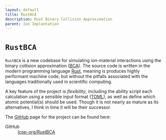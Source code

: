 ```yaml
---
layout: default
title: RustBCA
description: Rust Binary Collision Approximation
parent: Ion Implantation
---
```


# `RustBCA`

`RustBCA` is a new codebase for simulating ion-material interactions using the
binary collision approximation ([BCA]). The source code is written in the modern
programming language [Rust], meaning is produces highly performant machine code,
but without the pitfalls associated with the languages traditionally used in
scientific computing.

A key feature of the project is <i>flexibility</i>, including the ability script
each calculation using a sensible input format ([TOML]), as well as define which
atomic potential(s) should be used. Though it is not nearly as mature as its
alternatives, I think in time it will be their successor.

The [GitHub] page for the project can be found here:

<dl>
    <dt>GitHub <i class="fab fa-github"></i></dt>
        <dd><a href="https://github.com/lcpp-org/RustBCA">lcpp-org/RustBCA</a></dd>
</dl>

[BCA]: https://en.wikipedia.org/wiki/Binary_collision_approximation
[Rust]: https://www.rust-lang.org/
[TOML]: https://toml.io/en/
[GitHub]: https://github.com/

